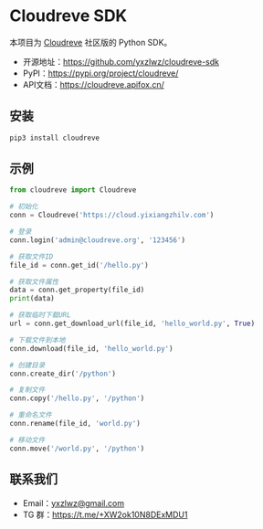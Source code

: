 # Cloudreve SDK

本项目为 [Cloudreve](https://github.com/cloudreve/Cloudreve) 社区版的 Python SDK。

- 开源地址：https://github.com/yxzlwz/cloudreve-sdk
- PyPI：https://pypi.org/project/cloudreve/
- API文档：https://cloudreve.apifox.cn/

## 安装

```bash
pip3 install cloudreve
```

## 示例

```python
from cloudreve import Cloudreve

# 初始化
conn = Cloudreve('https://cloud.yixiangzhilv.com')

# 登录
conn.login('admin@cloudreve.org', '123456')

# 获取文件ID
file_id = conn.get_id('/hello.py')

# 获取文件属性
data = conn.get_property(file_id)
print(data)

# 获取临时下载URL
url = conn.get_download_url(file_id, 'hello_world.py', True)

# 下载文件到本地
conn.download(file_id, 'hello_world.py')

# 创建目录
conn.create_dir('/python')

# 复制文件
conn.copy('/hello.py', '/python')

# 重命名文件
conn.rename(file_id, 'world.py')

# 移动文件
conn.move('/world.py', '/python')
```

## 联系我们

- Email：yxzlwz@gmail.com
- TG 群：https://t.me/+XW2ok10N8DExMDU1
